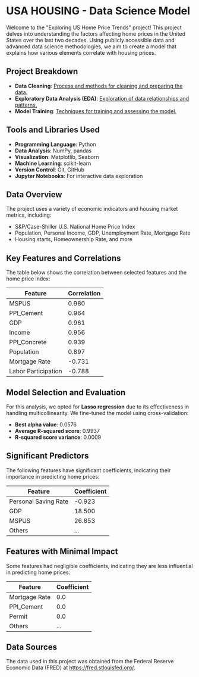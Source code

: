 # USA HOUSING - Data Science Model

Welcome to the "Exploring US Home Price Trends" project! This project delves into understanding the factors affecting home prices in the United States over the last two decades. Using publicly accessible data and advanced data science methodologies, we aim to create a model that explains how various elements correlate with housing prices.

## Project Breakdown

- **Data Cleaning**: [Process and methods for cleaning and preparing the data.](https://github.com/Npps1997/USA-HOUSING--Data-Science-Model/blob/main/Data_Cleaning_LLC.ipynb)
- **Exploratory Data Analysis (EDA)**: [Exploration of data relationships and patterns.](https://github.com/Npps1997/USA-HOUSING--Data-Science-Model/blob/main/EDA_LLC.ipynb)
- **Model Training**: [Techniques for training and assessing the model.](https://github.com/Npps1997/USA-HOUSING--Data-Science-Model/blob/main/model_training_LLC.ipynb)

## Tools and Libraries Used

- **Programming Language**: Python
- **Data Analysis**: NumPy, pandas
- **Visualization**: Matplotlib, Seaborn
- **Machine Learning**: scikit-learn
- **Version Control**: Git, GitHub
- **Jupyter Notebooks**: For interactive data exploration

## Data Overview

The project uses a variety of economic indicators and housing market metrics, including:
- S&P/Case-Shiller U.S. National Home Price Index
- Population, Personal Income, GDP, Unemployment Rate, Mortgage Rate
- Housing starts, Homeownership Rate, and more

## Key Features and Correlations

The table below shows the correlation between selected features and the home price index:

| Feature                | Correlation |
|------------------------|-------------|
| MSPUS                  | 0.980       |
| PPI_Cement             | 0.964       |
| GDP                    | 0.961       |
| Income                 | 0.956       |
| PPI_Concrete           | 0.939       |
| Population             | 0.897       |
| Mortgage Rate          | -0.731      |
| Labor Participation    | -0.788      |

## Model Selection and Evaluation

For this analysis, we opted for **Lasso regression** due to its effectiveness in handling multicollinearity. We fine-tuned the model using cross-validation:

- **Best alpha value**: 0.0576
- **Average R-squared score**: 0.9937
- **R-squared score variance**: 0.0009

## Significant Predictors

The following features have significant coefficients, indicating their importance in predicting home prices:

| Feature                | Coefficient  |
|------------------------|--------------|
| Personal Saving Rate   | -0.923       |
| GDP                    | 18.500       |
| MSPUS                  | 26.853       |
| Others                 | ...          |

## Features with Minimal Impact

Some features had negligible coefficients, indicating they are less influential in predicting home prices:

| Feature               | Coefficient  |
|-----------------------|--------------|
| Mortgage Rate         | 0.0          |
| PPI_Cement            | 0.0          |
| Permit                | 0.0          |
| Others                | ...          |

## Data Sources

The data used in this project was obtained from the Federal Reserve Economic Data (FRED) at https://fred.stlouisfed.org/.
